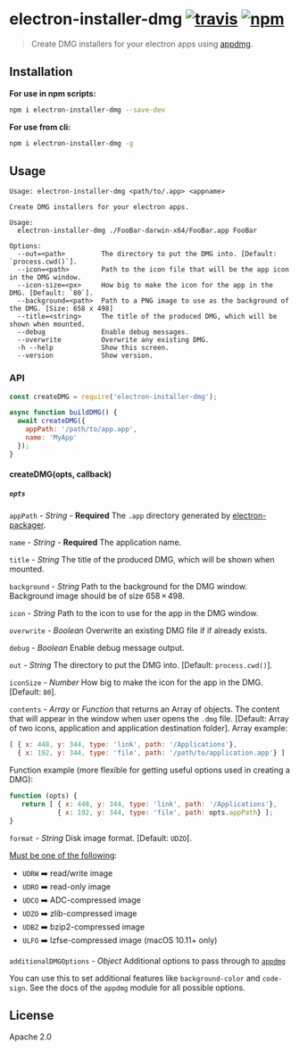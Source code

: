 # electron-installer-dmg [![travis][travis_img]][travis_url] [![npm][npm_img]][npm_url]

> Create DMG installers for your electron apps using [appdmg][appdmg].

## Installation

**For use in npm scripts:**
```bash
npm i electron-installer-dmg --save-dev
```

**For use from cli:**
```bash
npm i electron-installer-dmg -g
```

## Usage

```
Usage: electron-installer-dmg <path/to/.app> <appname>

Create DMG installers for your electron apps.

Usage:
  electron-installer-dmg ./FooBar-darwin-x64/FooBar.app FooBar

Options:
  --out=<path>         The directory to put the DMG into. [Default: `process.cwd()`].
  --icon=<path>        Path to the icon file that will be the app icon in the DMG window.
  --icon-size=<px>     How big to make the icon for the app in the DMG. [Default: `80`].
  --background=<path>  Path to a PNG image to use as the background of the DMG. [Size: 658 x 498]
  --title=<string>     The title of the produced DMG, which will be shown when mounted.
  --debug              Enable debug messages.
  --overwrite          Overwrite any existing DMG.
  -h --help            Show this screen.
  --version            Show version.
```

### API

```javascript
const createDMG = require('electron-installer-dmg');

async function buildDMG() {
  await createDMG({
    appPath: '/path/to/app.app',
    name: 'MyApp'
  });
}
```
#### createDMG(opts, callback)

##### `opts`

`appPath` - *String* - **Required**
The `.app` directory generated by [electron-packager][electron-packager].

`name` - *String* - **Required**
The application name.

`title` - *String*
The title of the produced DMG, which will be shown when mounted.

`background` - *String*
Path to the background for the DMG window. Background image should be of size 658 × 498.

`icon` - *String*
Path to the icon to use for the app in the DMG window.

`overwrite` - *Boolean*
Overwrite an existing DMG file if if already exists.

`debug` - *Boolean*
Enable debug message output.

`out` - *String*
The directory to put the DMG into. [Default: `process.cwd()`].

`iconSize` - *Number*
How big to make the icon for the app in the DMG. [Default: `80`].

`contents` - *Array* or *Function* that returns an Array of objects.
The content that will appear in the window when user opens the `.dmg` file.
[Default: Array of two icons, application and application destination folder].
Array example:
```javascript
[ { x: 448, y: 344, type: 'link', path: '/Applications'},
  { x: 192, y: 344, type: 'file', path: '/path/to/application.app'} ]
```
Function example (more flexible for getting useful options used in creating a DMG):
```javascript
function (opts) {
   return [ { x: 448, y: 344, type: 'link', path: '/Applications'},
            { x: 192, y: 344, type: 'file', path: opts.appPath} ];
}
```

`format` - *String*
Disk image format. [Default: `UDZO`].

[Must be one of the following][spec]:

- `UDRW` :arrow_right: read/write image
- `UDRO` :arrow_right: read-only image
- `UDCO` :arrow_right: ADC-compressed image
- `UDZO` :arrow_right: zlib-compressed image
- `UDBZ` :arrow_right: bzip2-compressed image
- `ULFO` :arrow_right: lzfse-compressed image (macOS 10.11+ only)

`additionalDMGOptions` - *Object*
Additional options to pass through to [`appdmg`](https://npm.im/appdmg)

You can use this to set additional features like `background-color` and
`code-sign`.  See the docs of the `appdmg` module for all possible options.

## License

Apache 2.0

[travis_img]: https://travis-ci.org/electron-userland/electron-installer-dmg.svg?branch=master
[travis_url]: https://travis-ci.org/electron-userland/electron-installer-dmg
[npm_img]: https://img.shields.io/npm/v/electron-installer-dmg.svg
[npm_url]: https://npm.im/electron-installer-dmg
[electron-packager]: https://github.com/electron-userland/electron-packager
[appdmg]: https://github.com/LinusU/node-appdmg
[spec]: https://github.com/LinusU/node-appdmg#specification
